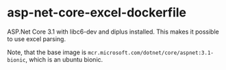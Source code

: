 # asp-net-core-excel-dockerfile

ASP.Net Core 3.1 with libc6-dev and diplus installed.
This makes it possible to use excel parsing.

Note, that the base image is ``mcr.microsoft.com/dotnet/core/aspnet:3.1-bionic``, which is an ubuntu bionic.
